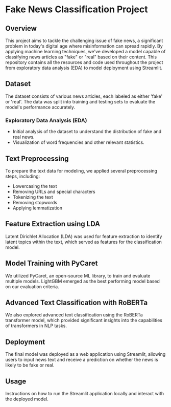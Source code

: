 # Fake News Classification Project

## Overview
This project aims to tackle the challenging issue of fake news, a significant problem in today's digital age where misinformation can spread rapidly. By applying machine learning techniques, we've developed a model capable of classifying news articles as "fake" or "real" based on their content. This repository contains all the resources and code used throughout the project from exploratory data analysis (EDA) to model deployment using Streamlit.

## Dataset
The dataset consists of various news articles, each labeled as either 'fake' or 'real'. The data was split into training and testing sets to evaluate the model's performance accurately.

### Exploratory Data Analysis (EDA)
- Initial analysis of the dataset to understand the distribution of fake and real news.
- Visualization of word frequencies and other relevant statistics.

## Text Preprocessing
To prepare the text data for modeling, we applied several preprocessing steps, including:
- Lowercasing the text
- Removing URLs and special characters
- Tokenizing the text
- Removing stopwords
- Applying lemmatization

## Feature Extraction using LDA
Latent Dirichlet Allocation (LDA) was used for feature extraction to identify latent topics within the text, which served as features for the classification model.

## Model Training with PyCaret
We utilized PyCaret, an open-source ML library, to train and evaluate multiple models. LightGBM emerged as the best performing model based on our evaluation criteria.

## Advanced Text Classification with RoBERTa
We also explored advanced text classification using the RoBERTa transformer model, which provided significant insights into the capabilities of transformers in NLP tasks.

## Deployment
The final model was deployed as a web application using Streamlit, allowing users to input news text and receive a prediction on whether the news is likely to be fake or real.

## Usage
Instructions on how to run the Streamlit application locally and interact with the deployed model.
